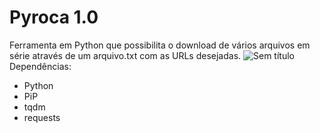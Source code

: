 # Pyroca 1.0
Ferramenta em Python que possibilita o download de vários arquivos em série através de um arquivo.txt com as URLs desejadas.
![Sem título](https://github.com/user-attachments/assets/19ccb9a1-a030-4f5a-b8e7-9f85e7261fbe)
Dependências:
 - Python
 - PiP
 - tqdm
 - requests

